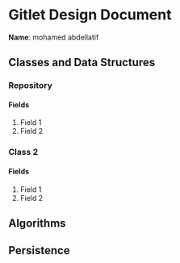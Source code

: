 # Gitlet Design Document

**Name**: mohamed abdellatif

## Classes and Data Structures

### Repository

#### Fields

1. Field 1
2. Field 2


### Class 2

#### Fields

1. Field 1
2. Field 2


## Algorithms

## Persistence

